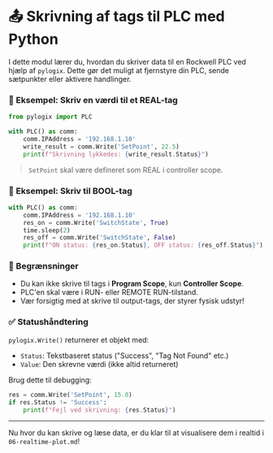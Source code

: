 # 📤 Skrivning af tags til PLC med Python

I dette modul lærer du, hvordan du skriver data til en Rockwell PLC ved hjælp af `pylogix`. Dette gør det muligt at fjernstyre din PLC, sende sætpunkter eller aktivere handlinger.

### 📂 Eksempel: Skriv en værdi til et REAL-tag
```python
from pylogix import PLC

with PLC() as comm:
    comm.IPAddress = '192.168.1.10'
    write_result = comm.Write('SetPoint', 22.5)
    print(f"Skrivning lykkedes: {write_result.Status}")
```

> `SetPoint` skal være defineret som REAL i controller scope.

### 📂 Eksempel: Skriv til BOOL-tag
```python
with PLC() as comm:
    comm.IPAddress = '192.168.1.10'
    res_on = comm.Write('SwitchState', True)
    time.sleep(2)
    res_off = comm.Write('SwitchState', False)
    print(f"ON status: {res_on.Status}, OFF status: {res_off.Status}")
```

### 🚫 Begrænsninger
- Du kan ikke skrive til tags i **Program Scope**, kun **Controller Scope**.
- PLC'en skal være i RUN- eller REMOTE RUN-tilstand.
- Vær forsigtig med at skrive til output-tags, der styrer fysisk udstyr!

### ✅ Statushåndtering
`pylogix.Write()` returnerer et objekt med:
- `Status`: Tekstbaseret status ("Success", "Tag Not Found" etc.)
- `Value`: Den skrevne værdi (ikke altid returneret)

Brug dette til debugging:
```python
res = comm.Write('SetPoint', 15.0)
if res.Status != 'Success':
    print(f"Fejl ved skrivning: {res.Status}")
```

---

Nu hvor du kan skrive og læse data, er du klar til at visualisere dem i realtid i `06-realtime-plot.md`!

